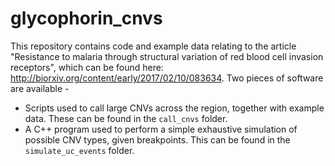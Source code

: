 # glycophorin_cnvs

This repository contains code and example data relating to the article "Resistance to malaria through structural variation of red blood cell invasion receptors", which can be found here: http://biorxiv.org/content/early/2017/02/10/083634.
Two pieces of software are available - 

* Scripts used to call large CNVs across the region, together with example data. These can be found in the `call_cnvs` folder.
* A C++ program used to perform a simple exhaustive simulation of possible CNV types, given breakpoints.  This can be found in the `simulate_uc_events` folder.

